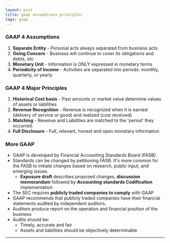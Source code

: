 ```yaml
---
layout: post
title: gaap assumptions principles
tags: gaap
---
```


### GAAP 4 Assumptions

1. **Separate Entity** - Personal acts always separated from business acts
2. **Going Concern** - Business will continue to cover its obligations and debts, etc
3. **Monetary Unit** - Information is ONLY expressed in monetary terms
4. **Periodicity of Income** - Activities are separated into periods: monthly, quarterly, or yearly

### GAAP 4 Major Principles

1. **Historical Cost basis** - Past amounts or market value determine values of assets or liabilities
2. **Revenue Recognition** - Revenue is recognized when it is earned (delivery of service or good) and realized (cost received) 
3. **Matching** - Revenue and Liabilities are matched to the 'period' they occurred.
4. **Full Disclosure** - Full, relevant, honest and open monetary information

### More GAAP

- GAAP is developed by Financial Accounting Standards Board (FASB).
- Standards can be changed by petitioning FASB. It's more common for the FASB to initiate changes based on research, public input, and emerging issues.
  - **Exposure draft** describes proposed changes, **discussion memorandum** followed by **Accounting standards Codification** implementation
- The SEC requires **publicly traded companies to comply** with GAAP
- GAAP recommends that publicly traded companies have their financial statements audited by independent auditors.
- Auditors produce report on the operation and financial position of the business
- Audits should be:
  - Timely, accurate and fair
  - Assets and liabilities should be objectively determinable

---
